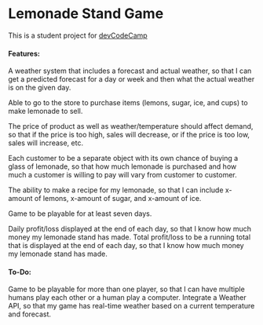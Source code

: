 # Lemonade Stand Game

This is a student project for [devCodeCamp](https://devcodecamp.com/) 

#### Features:
A weather system that includes a forecast and actual weather, so that I can get a predicted forecast for a day or week and then what the actual weather is on the given day.

Able to go to the store to purchase items (lemons, sugar, ice, and cups) to make lemonade to sell.

The price of product as well as weather/temperature should affect demand, so that if the price is too high, sales will decrease, or if the price is too low, sales will increase, etc.

Each customer to be a separate object with its own chance of buying a glass of lemonade, so that how much lemonade is purchased and how much a customer is willing to pay will vary from customer to customer.

The ability to make a recipe for my lemonade, so that I can include x-amount of lemons, x-amount of sugar, and x-amount of ice.

Game to be playable for at least seven days.

Daily profit/loss displayed at the end of each day, so that I know how much money my lemonade stand has made. Total profit/loss to be a running total that is displayed at the end of each day, so that I know how much money my lemonade stand has made.


#### To-Do:
Game to be playable for more than one player, so that I can have multiple humans play each other or a human play a computer.
Integrate a Weather API, so that my game has real-time weather based on a current temperature and forecast.
